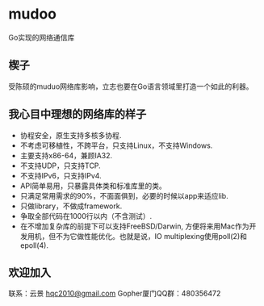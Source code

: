 # mudoo
Go实现的网络通信库

## 楔子
受陈硕的muduo网络库影响，立志也要在Go语言领域里打造一个如此的利器。

## 我心目中理想的网络库的样子
* 协程安全，原生支持多核多协程.
* 不考虑可移植性，不跨平台，只支持Linux，不支持Windows.
* 主要支持x86-64，兼顾IA32.
* 不支持UDP，只支持TCP.
* 不支持IPv6，只支持IPv4.
* API简单易用，只暴露具体类和标准库里的类。
* 只满足常用需求的90%，不面面俱到，必要的时候以app来适应lib.
* 只做library，不做成framework.
* 争取全部代码在1000行以内（不含测试）.
* 在不增加复杂库的前提下可以支持FreeBSD/Darwin, 方便将来用Mac作为开发用机，但不为它做性能优化。也就是说，IO multiplexing使用poll(2)和epoll(4).

## 欢迎加入
联系：云景 hqc2010@gmail.com
Gopher厦门QQ群：480356472

